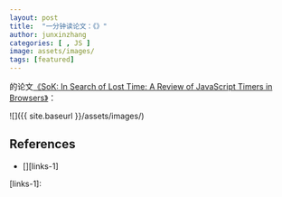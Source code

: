 ```yaml
---
layout: post
title:  "一分钟读论文：《》"
author: junxinzhang
categories: [ , JS ]
image: assets/images/
tags: [featured]
---
```

的论文[《SoK: In Search of Lost Time: A Review of JavaScript Timers in Browsers》][paper1-url]：

![]({{ site.baseurl }}/assets/images/)


## References
- [][links-1]


[paper1-url]: https://oaklandsok.github.io/papers/rokicki2021.pdf
[links-1]: 